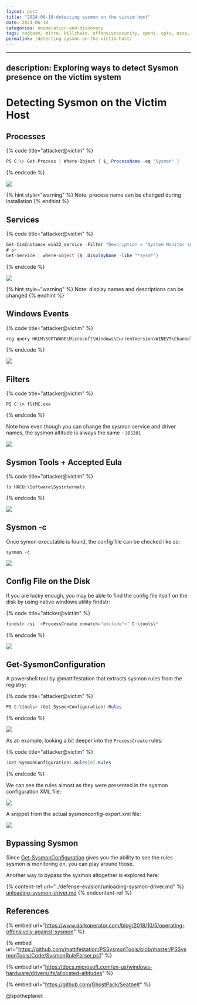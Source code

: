 ```yaml
---
layout: post
title: "2024-06-18-detecting sysmon on the victim host"
date: 2024-06-18
categories: enumeration-and-discovery
tags: redteam, mitre, killchain, offensivesecurity, cpent, cpts, oscp, exploit
permalink: /detecting-sysmon-on-the-victim-host/
---
```


---
description: Exploring ways to detect Sysmon presence on the victim system
---

# Detecting Sysmon on the Victim Host

## Processes

{% code title="attacker@victim" %}
```csharp
PS C:\> Get-Process | Where-Object { $_.ProcessName -eq "Sysmon" }
```
{% endcode %}

![](<../../.gitbook/assets/Screenshot from 2018-10-09 17-39-28.png>)

{% hint style="warning" %}
Note: process name can be changed during installation
{% endhint %}

## Services

{% code title="attacker@victim" %}
```csharp
Get-CimInstance win32_service -Filter "Description = 'System Monitor service'"
# or
Get-Service | where-object {$_.DisplayName -like "*sysm*"}
```
{% endcode %}

![](<../../.gitbook/assets/Screenshot from 2018-10-09 17-48-11.png>)

{% hint style="warning" %}
Note: display names and descriptions can be changed
{% endhint %}

## Windows Events

{% code title="attacker@victim" %}
```csharp
reg query HKLM\SOFTWARE\Microsoft\Windows\CurrentVersion\WINEVT\Channels\Microsoft-Windows-Sysmon/Operational
```
{% endcode %}

![](<../../.gitbook/assets/Screenshot from 2018-10-09 17-50-47.png>)

## Filters

{% code title="attacker@victim" %}
```
PS C:\> fltMC.exe
```
{% endcode %}

Note how even though you can change the sysmon service and driver names, the sysmon altitude is always the same - `385201`

![](<../../.gitbook/assets/Screenshot from 2018-10-09 17-51-45.png>)

## Sysmon Tools + Accepted Eula

{% code title="attacker@victim" %}
```
ls HKCU:\Software\Sysinternals
```
{% endcode %}

![](<../../.gitbook/assets/Screenshot from 2018-10-09 17-56-33.png>)

## Sysmon -c

Once symon executable is found, the config file can be checked like so:

```
sysmon -c
```

![](<../../.gitbook/assets/Screenshot from 2018-10-09 18-43-39.png>)

## Config File on the Disk

If you are lucky enough, you may be able to find the config file itself on the disk by using native windows utility findstr:

{% code title="attcker@victim" %}
```csharp
findstr /si '<ProcessCreate onmatch="exclude">' C:\tools\*
```
{% endcode %}

![](<../../.gitbook/assets/Screenshot from 2018-10-09 18-57-32.png>)

## Get-SysmonConfiguration

A powershell tool by @mattifestation that extracts sysmon rules from the registry:

{% code title="attacker@victim" %}
```csharp
PS C:\tools> (Get-SysmonConfiguration).Rules
```
{% endcode %}

![](<../../.gitbook/assets/Screenshot from 2018-10-09 18-12-09.png>)

As an example, looking a bit deeper into the `ProcessCreate` rules:

{% code title="attacker@victim" %}
```csharp
(Get-SysmonConfiguration).Rules[0].Rules
```
{% endcode %}

We can see the rules almost as they were presented in the sysmon configuration XML file:

![](<../../.gitbook/assets/Screenshot from 2018-10-09 18-13-37.png>)

A snippet from the actual sysmonconfig-export.xml file:

![](<../../.gitbook/assets/Screenshot from 2018-10-09 18-14-57.png>)

## Bypassing Sysmon

Since [Get-SysmonConfiguration](detecting-sysmon-on-the-victim-host.md#get-sysmonconfiguration) gives you the ability to see the rules sysmon is monitoring on, you can play around those.

Another way to bypass the sysmon altogether is explored here:

{% content-ref url="../defense-evasion/unloading-sysmon-driver.md" %}
[unloading-sysmon-driver.md](../defense-evasion/unloading-sysmon-driver.md)
{% endcontent-ref %}

## References

{% embed url="https://www.darkoperator.com/blog/2018/10/5/operating-offensively-against-sysmon" %}

{% embed url="https://github.com/mattifestation/PSSysmonTools/blob/master/PSSysmonTools/Code/SysmonRuleParser.ps1" %}

{% embed url="https://docs.microsoft.com/en-us/windows-hardware/drivers/ifs/allocated-altitudes" %}

{% embed url="https://github.com/GhostPack/Seatbelt" %}

@spotheplanet

